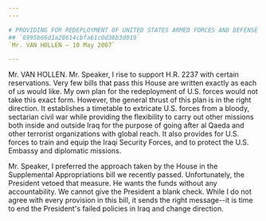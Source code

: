 ```yaml
---
---

# PROVIDING FOR REDEPLOYMENT OF UNITED STATES ARMED FORCES AND DEFENSE  CONTRACTORS FROM IRAQ
## `6995b66d1a28614cbfa61c0d38b3d019`
`Mr. VAN HOLLEN — 10 May 2007`

---
```



Mr. VAN HOLLEN. Mr. Speaker, I rise to support H.R. 2237 with certain 
reservations. Very few bills that pass this House are written exactly 
as each of us would like. My own plan for the redeployment of U.S. 
forces would not take this exact form. However, the general thrust of 
this plan is in the right direction. It establishes a timetable to 
extricate U.S. forces from a bloody, sectarian civil war while 
providing the flexibility to carry out other missions both inside and 
outside Iraq for the purpose of going after al Qaeda and other 
terrorist organizations with global reach. It also provides for U.S. 
forces to train and equip the Iraqi Security Forces, and to protect the 
U.S. Embassy and diplomatic missions.

Mr. Speaker, I preferred the approach taken by the House in the 
Supplemental Appropriations bill we recently passed. Unfortunately, the 
President vetoed that measure. He wants the funds without any 
accountability. We cannot give the President a blank check. While I do 
not agree with every provision in this bill, it sends the right 
message--it is time to end the President's failed policies in Iraq and 
change direction.

